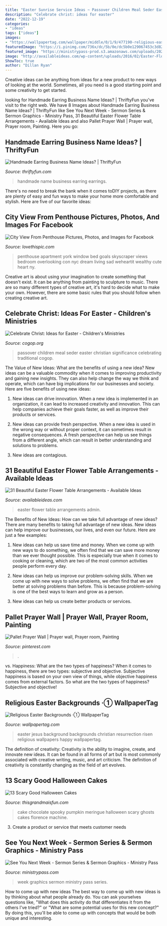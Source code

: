 ```yaml
---
title: "Easter Sunrise Service Ideas ~ Passover Children Meal Seder Easter Christian Significance Celebrating Traditional Cogop"
description: "Celebrate christ: ideas for easter"
date: "2022-12-19"
categories:
- "ideas"
tags: ["ideas"]
images:
- "https://wallpapertag.com/wallpaper/middle/0/1/9/477190-religious-easter-backgrounds-1920x1091-htc.jpg"
featuredImage: "https://i.pinimg.com/736x/dc/5b/0e/dc5b0e129067453c3d820528ad3cf511--prayer-wall-diy-upcycling.jpg"
featured_image: "https://ministrypass-prod.s3.amazonaws.com/uploads/2021/04/See-You-Next-Week_Title-Slide-1.jpg"
image: "http://availableideas.com/wp-content/uploads/2016/02/Easter-Flower-Table-Arrangements-20.jpg"
ShowToc: true
author: "Dillan Ryan"
---
```



Creative ideas can be anything from ideas for a new product to new ways of looking at the world. Sometimes, all you need is a good starting point and some creativity to get started.

	

		
looking for Handmade Earring Business Name Ideas? | ThriftyFun you've visit to the right web. We have 8 Images about Handmade Earring Business Name Ideas? | ThriftyFun like See You Next Week - Sermon Series &amp; Sermon Graphics - Ministry Pass, 31 Beautiful Easter Flower Table Arrangements - Available Ideas and also Pallet Prayer Wall | Prayer wall, Prayer room, Painting. Here you go:
		
    
## Handmade Earring Business Name Ideas? | ThriftyFun

<img loading=lazy src="https://img.thrfun.com/img/202/642/handmade_earrings_fancy4.jpg" onerror="this.onerror=null;this.src='https://tse3.mm.bing.net/th?id=OIP.S4KmfVueBsyCinhBGONxiAHaLk&amp;pid=15.1';" alt="Handmade Earring Business Name Ideas? | ThriftyFun">

_Source: thriftyfun.com_

>handmade name business earring earrings. 

	

There's no need to break the bank when it comes toDIY projects, as there are plenty of easy and fun ways to make your home more comfortable and stylish. Here are five of our favorite ideas: 

    
## City View From Penthouse Pictures, Photos, And Images For Facebook

<img loading=lazy src="http://www.lovethispic.com/uploaded_images/206406-City-View-From-Penthouse.jpg" onerror="this.onerror=null;this.src='https://tse4.mm.bing.net/th?id=OIP.6zFajptsGpc7POMsMgvvVAHaFh&amp;pid=15.1';" alt="City View From Penthouse Pictures, Photos, and Images for Facebook">

_Source: lovethispic.com_

>penthouse apartment york window bed goals skyscraper views bedroom overlooking con nyc dream living sad weheartit wealthy cute heart ny. 

	

Creative art is about using your imagination to create something that doesn't exist. It can be anything from painting to sculpture to music. There are so many different types of creative art, it's hard to decide what to make your own. However, there are some basic rules that you should follow when creating creative art.

    
## Celebrate Christ: Ideas For Easter - Children&#039;s Ministries

<img loading=lazy src="http://cogop.org/children/wp-content/uploads/2016/02/passover-3.jpg" onerror="this.onerror=null;this.src='https://tse4.mm.bing.net/th?id=OIP.uqSBkqUSgMY9gP-Vz_sxngHaFj&amp;pid=15.1';" alt="Celebrate Christ: Ideas for Easter - Children&#039;s Ministries">

_Source: cogop.org_

>passover children meal seder easter christian significance celebrating traditional cogop. 

	

The Value of New Ideas: What are the benefits of using a new idea?
New ideas can be a valuable commodity when it comes to improving productivity and gaining new insights. They can also help change the way we think and operate, which can have big implications for our businesses and society. Here are five benefits of using new ideas:
1. New ideas can drive innovation. When a new idea is implemented in an organization, it can lead to increased creativity and innovation. This can help companies achieve their goals faster, as well as improve their products or services.

2. New ideas can provide fresh perspective. When a new idea is used in the wrong way or without proper context, it can sometimes result in negative consequences. A fresh perspective can help us see things from a different angle, which can result in better understanding and solutions to problems.

3. New ideas are contagious.

    
## 31 Beautiful Easter Flower Table Arrangements - Available Ideas

<img loading=lazy src="http://availableideas.com/wp-content/uploads/2016/02/Easter-Flower-Table-Arrangements-20.jpg" onerror="this.onerror=null;this.src='https://tse4.mm.bing.net/th?id=OIP.jXw3fNu2ukaHnB_08Egx5QHaLG&amp;pid=15.1';" alt="31 Beautiful Easter Flower Table Arrangements - Available Ideas">

_Source: availableideas.com_

>easter flower table arrangements admin. 

	

The Benefits of New Ideas: How can we take full advantage of new ideas?
There are many benefits to taking full advantage of new ideas. New ideas can help improve our businesses, our lives, and even our future. Here are just a few examples:
1. New ideas can help us save time and money. When we come up with new ways to do something, we often find that we can save more money than we ever thought possible. This is especially true when it comes to cooking or cleaning, which are two of the most common activities people perform every day.

2. New ideas can help us improve our problem-solving skills. When we come up with new ways to solve problems, we often find that we are better at solving problems than before. This is because problem-solving is one of the best ways to learn and grow as a person.

3. New ideas can help us create better products or services.

    
## Pallet Prayer Wall | Prayer Wall, Prayer Room, Painting

<img loading=lazy src="https://i.pinimg.com/736x/dc/5b/0e/dc5b0e129067453c3d820528ad3cf511--prayer-wall-diy-upcycling.jpg" onerror="this.onerror=null;this.src='https://tse3.mm.bing.net/th?id=OIP.BObwrLu8cPEFbfEG8u8bhAHaHa&amp;pid=15.1';" alt="Pallet Prayer Wall | Prayer wall, Prayer room, Painting">

_Source: pinterest.com_

>. 

	

vs. Happiness: What are the two types of happiness?
When it comes to happiness, there are two types: subjective and objective. Subjective happiness is based on your own view of things, while objective happiness comes from external factors. So what are the two types of happiness? Subjective and objective!

    
## Religious Easter Backgrounds ·① WallpaperTag

<img loading=lazy src="https://wallpapertag.com/wallpaper/middle/0/1/9/477190-religious-easter-backgrounds-1920x1091-htc.jpg" onerror="this.onerror=null;this.src='https://tse4.mm.bing.net/th?id=OIP.9nHPBFSWjoZ9CJiyUQiMlAHaE8&amp;pid=15.1';" alt="Religious Easter Backgrounds ·① WallpaperTag">

_Source: wallpapertag.com_

>easter jesus background backgrounds christian resurrection risen religious wallpapers happy wallpapertag. 

	

The definition of creativity:
Creativity is the ability to imagine, create, and innovate new ideas. It can be found in all forms of art but is most commonly associated with creative writing, music, and art criticism. The definition of creativity is constantly changing as the field of art evolves.

    
## 13 Scary Good Halloween Cakes

<img loading=lazy src="https://www.thisgrandmaisfun.com/wp-content/uploads/2016/10/IMG_9874_2-683x1024-683x1024.jpg" onerror="this.onerror=null;this.src='https://tse4.mm.bing.net/th?id=OIP.lDBmP63bXvh79y0OmpVS1wHaLG&amp;pid=15.1';" alt="13 Scary Good Halloween Cakes">

_Source: thisgrandmaisfun.com_

>cake chocolate spooky pumpkin meringue halloween scary ghosts cakes florence machine. 

	

3. Create a product or service that meets customer needs

    
## See You Next Week - Sermon Series &amp; Sermon Graphics - Ministry Pass

<img loading=lazy src="https://ministrypass-prod.s3.amazonaws.com/uploads/2021/04/See-You-Next-Week_Title-Slide-1.jpg" onerror="this.onerror=null;this.src='https://tse1.mm.bing.net/th?id=OIP.XgtuuvygBo4Buuv-kxHuLwHaEK&amp;pid=15.1';" alt="See You Next Week - Sermon Series &amp; Sermon Graphics - Ministry Pass">

_Source: ministrypass.com_

>week graphics sermon ministry pass series. 

	

How to come up with new ideas
The best way to come up with new ideas is by thinking about what people already do. You can ask yourselves questions like, "What does this activity do that differentiates it from the others I've tried?" or "What are some potential uses for this new concept?" By doing this, you'll be able to come up with concepts that would be both unique and interesting.

